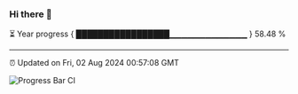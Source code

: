 ### Hi there 👋

⏳ Year progress { █████████████████▁▁▁▁▁▁▁▁▁▁▁▁▁ } 58.48 %

---

⏰ Updated on Fri, 02 Aug 2024 00:57:08 GMT

![Progress Bar CI](https://github.com/liununu/liununu/workflows/Progress%20Bar%20CI/badge.svg)

